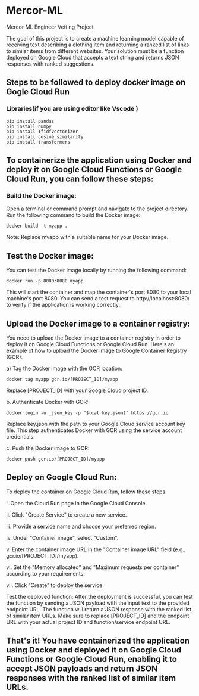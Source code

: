 # Mercor-ML
Mercor ML Engineer Vetting Project

The goal of this project is to create a machine learning model capable of receiving text describing a clothing item and returning a ranked list of links to similar items from different websites. Your solution must be a function deployed on Google Cloud that accepts a text string and returns JSON responses with ranked suggestions.

## Steps to be followed to deploy docker image on Gogle Cloud Run

### Libraries(if you are using editor like Vscode )

~~~
pip install pandas
pip install numpy
pip install TfidfVectorizer
pip install cosine_similarity
pip install transformers

~~~

## To containerize the application using Docker and deploy it on Google Cloud Functions or Google Cloud Run, you can follow these steps:

### Build the Docker image:
Open a terminal or command prompt and navigate to the project directory. Run the following command to build the Docker image:

~~~
docker build -t myapp .
~~~
Note: Replace myapp with a suitable name for your Docker image.

## Test the Docker image:
You can test the Docker image locally by running the following command:

~~~
docker run -p 8080:8080 myapp
~~~
This will start the container and map the container's port 8080 to your local machine's port 8080. You can send a test request to http://localhost:8080/ to verify if the application is working correctly.

## Upload the Docker image to a container registry:
You need to upload the Docker image to a container registry in order to deploy it on Google Cloud Functions or Google Cloud Run. Here's an example of how to upload the Docker image to Google Container Registry (GCR):

a) Tag the Docker image with the GCR location:

~~~
docker tag myapp gcr.io/[PROJECT_ID]/myapp
~~~

Replace [PROJECT_ID] with your Google Cloud project ID.

b. Authenticate Docker with GCR:

~~~
docker login -u _json_key -p "$(cat key.json)" https://gcr.io
~~~

Replace key.json with the path to your Google Cloud service account key file. This step authenticates Docker with GCR using the service account credentials.

c. Push the Docker image to GCR:

~~~
docker push gcr.io/[PROJECT_ID]/myapp
~~~

## Deploy on Google Cloud Run:
To deploy the container on Google Cloud Run, follow these steps:

i. Open the Cloud Run page in the Google Cloud Console.

ii. Click "Create Service" to create a new service.

iii. Provide a service name and choose your preferred region.

iv. Under "Container image", select "Custom".

v. Enter the container image URL in the "Container image URL" field (e.g., gcr.io/[PROJECT_ID]/myapp).

vi. Set the "Memory allocated" and "Maximum requests per container" according to your requirements.

vii. Click "Create" to deploy the service.

Test the deployed function:
After the deployment is successful, you can test the function by sending a JSON payload with the input text to the provided endpoint URL. The function will return a JSON response with the ranked list of similar item URLs.
Make sure to replace [PROJECT_ID] and the endpoint URL with your actual project ID and function/service endpoint URL.

## That's it! You have containerized the application using Docker and deployed it on Google Cloud Functions or Google Cloud Run, enabling it to accept JSON payloads and return JSON responses with the ranked list of similar item URLs.




